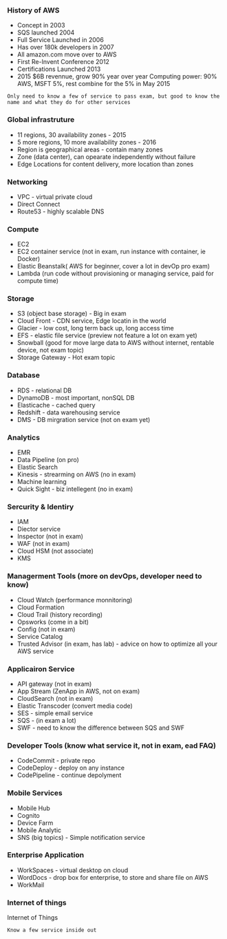 ### History of AWS
* Concept in 2003
* SQS launched 2004
* Full Service Launched in 2006
* Has over 180k developers in 2007
* All amazon.com move over to AWS
* First Re-Invent Conference 2012
* Certifications Launched 2013
* 2015 $6B revennue, grow 90% year over year
Computing power: 90% AWS, MSFT 5%, rest combine for the 5% in May 2015

```
Only need to know a few of service to pass exam, but good to know the name and what they do for other services
```

### Global infrastruture
* 11 regions, 30 availability zones - 2015
* 5 more regions, 10 more availability zones - 2016
* Region is geographical areas - contain many zones
* Zone (data center), can opearate independently without failure
* Edge Locations for content delivery, more location than zones


### Networking
* VPC - virtual private cloud
* Direct Connect
* Route53 - highly scalable DNS

### Compute
* EC2
* EC2 container service (not in exam, run instance with container, ie Docker)
* Elastic Beanstalk( AWS for beginner, cover a lot in devOp pro exam)
* Lambda (run code without provisioning or managing service, paid for compute time)

### Storage
* S3 (object base storage) - Big in exam
* Cloud Front - CDN service, Edge locatin in the world
* Glacier - low cost, long term back up, long access time
* EFS - elastic file service (preview not feature a lot on exam yet)
* Snowball (good for move large data to AWS without internet, rentable device, not exam topic)
* Storage Gateway - Hot exam topic

### Database
* RDS - relational DB
* DynamoDB - most important, nonSQL DB
* Elasticache - cached query
* Redshift - data warehousing service
* DMS - DB mirgration service (not on exam yet)

### Analytics
* EMR
* Data Pipeline (on pro)
* Elastic Search
* Kinesis - strearming on AWS (no in exam)
* Machine learning
* Quick Sight - biz intellegent (no in exam)

### Sercurity & Identiry
* IAM 
* Diector service
* Inspector (not in exam)
* WAF (not in exam)
* Cloud HSM (not associate)
* KMS

### Managerment Tools (more on devOps, developer need to know)
* Cloud Watch (performance monnitoring)
* Cloud Formation
* Cloud Trail (history recording)
* Opsworks (come in a bit)
* Config (not in exam)
* Service Catalog
* Trusted Advisor (in exam, has lab) - advice on how to optimize all your AWS service

### Applicairon Service
* API gateway (not in exam)
* App Stream (ZenApp in AWS, not on exam)
* CloudSearch (not in exam)
* Elastic Transcoder (convert media code)
* SES - simple email service
* SQS - (in exam a lot)
* SWF - need to know the difference between SQS and SWF

### Developer Tools (know what service it, not in exam, ead FAQ)  
* CodeCommit - private repo
* CodeDeploy - deploy on any instance
* CodePipeline - continue depolyment

### Mobile Services
* Mobile Hub
* Cognito
* Device Farm
* Mobile Analytic
* SNS (big topics) - Simple notification service

### Enterprise Application
* WorkSpaces - virtual desktop on cloud
* WordDocs - drop box for enterprise, to store and share file on AWS
* WorkMail

### Internet of things
  Internet of Things

```
Know a few service inside out
```
